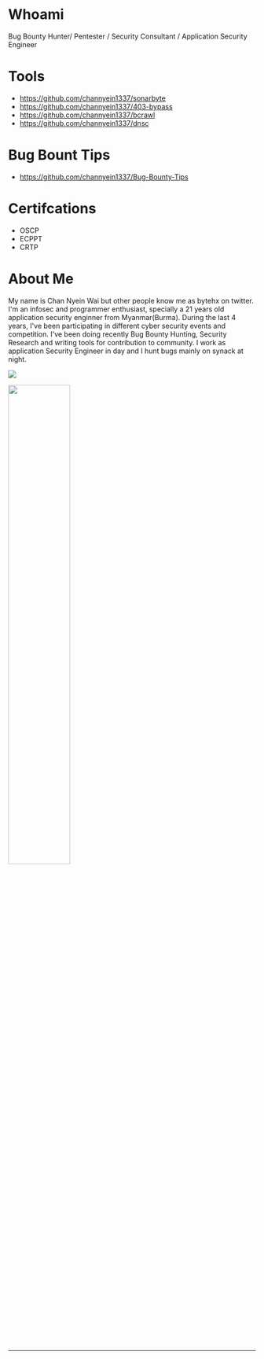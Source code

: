 # Whoami

Bug Bounty Hunter/ Pentester / Security Consultant / Application Security Engineer

# Tools

- https://github.com/channyein1337/sonarbyte
- https://github.com/channyein1337/403-bypass
- https://github.com/channyein1337/bcrawl
- https://github.com/channyein1337/dnsc

# Bug Bount Tips

- https://github.com/channyein1337/Bug-Bounty-Tips

# Certifcations

- OSCP
- ECPPT
- CRTP

# About Me

My name is Chan Nyein Wai but other people know me as bytehx on twitter.
I'm an infosec and programmer enthusiast, specially a 21 years old application security enginner from Myanmar(Burma). 
During the last 4 years, I've been participating in different cyber security events and competition. I've been doing recently Bug Bounty Hunting, Security Research and writing tools for contribution to community.
I work as application Security Engineer  in day and I hunt bugs mainly on synack at night.



[![](https://img.shields.io/twitter/follow/bytehx343?color=gray&logo=twitter&label=%40hahwul&style=flat)](https://twitter.com/bytehx343)


<img src="https://github-readme-stats.vercel.app/api?username=channyein1337&show_icons=true&theme=radical" width="50%">

---
